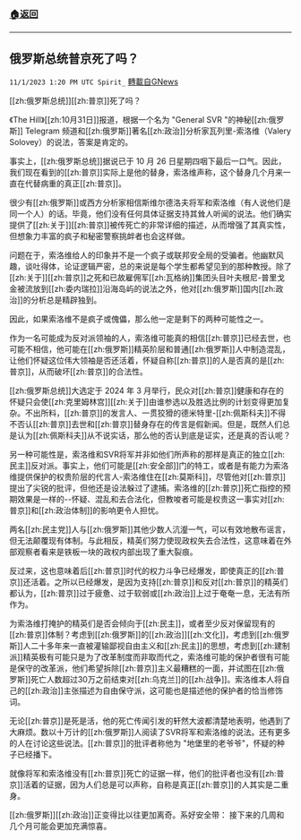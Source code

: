 ###  [:house:返回](README.md)
---


## 俄罗斯总统普京死了吗？
`11/1/2023 1:20 PM UTC Spirit_` [轉載自GNews](https://gnews.org/articles/1908573)

[[zh:俄罗斯总统]][[zh:普京]]死了吗？

《The Hill》[[zh:10月31日]]报道，根据一个名为 "General SVR "的神秘[[zh:俄罗斯]] Telegram 频道和[[zh:俄罗斯]]著名[[zh:政治]]分析家瓦列里-索洛维（Valery Solovey）的说法，答案是肯定的。

事实上，[[zh:俄罗斯总统]]据说已于 10 月 26 日星期四咽下最后一口气。因此，我们现在看到的[[zh:普京]]实际上是他的替身，索洛维声称，这个替身几个月来一直在代替病重的真正[[zh:普京]]。

很少有[[zh:俄罗斯]]或西方分析家相信斯维尔德洛夫将军和索洛维（有人说他们是同一个人）的话。毕竟，他们没有任何具体证据支持其耸人听闻的说法。他们确实提供了[[zh:关于]][[zh:普京]]被传死亡的非常详细的描述，从而增强了其真实性，但想象力丰富的疯子和秘密警察挑衅者也会这样做。

问题在于，索洛维给人的印象并不是一个疯子或联邦安全局的受骗者。他幽默风趣，谈吐得体，论证逻辑严密，总的来说是每个学生都希望见到的那种教授。除了[[zh:关于]][[zh:普京]]之死和已故雇佣军[[zh:瓦格纳]]集团头目叶夫根尼-普里戈金被流放到[[zh:委内瑞拉]]沿海岛屿的说法之外，他对[[zh:俄罗斯]]国内[[zh:政治]]的分析总是精辟独到。

因此，如果索洛维不是疯子或傀儡，那么他一定是剩下的两种可能性之一。

作为一名可能成为反对派领袖的人，索洛维可能真的相信[[zh:普京]]已经去世，也可能不相信，他可能在[[zh:俄罗斯]]精英阶层和普通[[zh:俄罗斯]]人中制造混乱，让他们怀疑这位伟大领袖是否还活着，怀疑自称[[zh:普京]]的人是否真的是[[zh:普京]]，从而破坏[[zh:普京]]的合法性。

[[zh:俄罗斯总统]]大选定于 2024 年 3 月举行，民众对[[zh:普京]]健康和存在的怀疑只会使[[zh:克里姆林宫]][[zh:关于]]由谁参选以及胜选比例的计划变得更加复杂。不出所料，[[zh:普京]]的发言人、一贯狡猾的德米特里-[[zh:佩斯科夫]]不得不否认[[zh:普京]]去世和[[zh:普京]]替身存在的传言是假新闻。但是，既然人们总是认为[[zh:佩斯科夫]]从不说实话，那么他的否认到底是证实，还是真的否认呢？

另一种可能性是，索洛维和SVR将军并非如他们所声称的那样是真正的独立[[zh:民主]]反对派。事实上，他们可能是[[zh:安全部]]门的特工，或者是有能力为索洛维提供保护的权贵阶层的代言人-索洛维住在[[zh:莫斯科]]，尽管他对[[zh:普京]]提出了尖锐的批评，但他还是设法躲过了逮捕。索洛维的[[zh:普京]]死亡指控的预期效果是一样的--怀疑、混乱和去合法化，但教唆者可能是权贵这一事实对[[zh:普京]]和[[zh:政治体制]]的影响更令人担忧。

两名[[zh:民主党]]人与[[zh:俄罗斯]]其他少数人沆瀣一气，可以有效地散布谣言，但无法颠覆现有体制。与此相反，精英们努力使现政权失去合法性，这意味着在外部观察者看来是铁板一块的政权内部出现了重大裂痕。

反过来，这也意味着后[[zh:普京]]时代的权力斗争已经爆发，即使真正的[[zh:普京]]还活着。之所以已经爆发，是因为支持[[zh:普京]]和反对[[zh:普京]]的精英们都认为，[[zh:普京]]过于疲惫、过于软弱或[[zh:政治]]上过于奄奄一息，无法有所作为。

为索洛维打掩护的精英们是否会倾向于[[zh:民主]]，或者至少反对保留现有的[[zh:普京]]体制？考虑到[[zh:俄罗斯]]的[[zh:政治]][[zh:文化]]，考虑到[[zh:俄罗斯]]人二十多年来一直被灌输鄙视自由主义和[[zh:民主]]的思想，考虑到[[zh:建制派]]精英极有可能只是为了改革制度而非取而代之，索洛维可能的保护者很有可能是保守的改革派，他们希望拆除[[zh:普京]]主义最糟糕的一面，并试图在[[zh:俄罗斯]]死亡人数超过30万之前结束对[[zh:乌克兰]]的[[zh:战争]]。索洛维本人将自己的[[zh:政治]]主张描述为自由保守派，这可能也是描述他的保护者的恰当修饰词。

无论[[zh:普京]]是死是活，他的死亡传闻引发的轩然大波都清楚地表明，他遇到了大麻烦。数以十万计的[[zh:俄罗斯]]人阅读了SVR将军和索洛维的说法。还有更多的人在讨论这些说法。[[zh:普京]]的批评者称他为 "地堡里的老爷爷"，怀疑的种子已经播下。

就像将军和索洛维没有[[zh:普京]]死亡的证据一样，他们的批评者也没有[[zh:普京]]活着的证据，因为人们总是可以声称，自称是真正[[zh:普京]]的人其实是二重身。

[[zh:俄罗斯]][[zh:政治]]正变得比以往更加离奇。系好安全带： 接下来的几周和几个月可能会更加充满惊喜。



